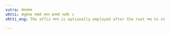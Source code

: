 ```yaml
---
sutra: संयसश्च
vRtti: संपूर्वाच्च यसेर्वा श्यन् प्रत्ययो भवति ॥
vRtti_eng: The affix श्यन् is optionally employed after the root यस् to strive', when it is preceded by the preposition सम्, and when a _sarvadhatuka_ affix denoting an agent, follows.

---
```

